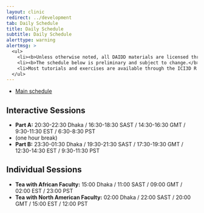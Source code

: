 ```yaml
---
layout: clinic
redirect: ../development
tab: Daily Schedule
title: Daily Schedule
subtitle: Daily Schedule
alerttype: warning
alertmsg: >
  <ul>
    <li><b>Unless otherwise noted, all DAIDD materials are licensed through a <a rel="license" href="http://creativecommons.org/licenses/by/4.0/">CC-BY International License</a>.</b> <a rel="license" href="../license.html">Click here for license details</a>.</li>
    <li><b>The schedule below is preliminary and subject to change.</b> Materials linked from this page are also subject to change and should not be considered final until the conclusion of the relevant session.</li>
    <li>Most tutorials and exercises are available through the ICI3D R package. Additional materials are linked from the <a href='../resources'>Resources</a> page.</li>
  </ul>
---
```


* [Main schedule](.)

## Interactive Sessions

* __Part A:__ 20:30-22:30 Dhaka / 16:30-18:30 SAST / 14:30-16:30 GMT / 9:30-11:30 EST / 6:30-8:30 PST
* (one hour break)
* __Part B:__ 23:30-01:30 Dhaka / 19:30-21:30 SAST / 17:30-19:30 GMT / 12:30-14:30 EST / 9:30-11:30 PST

## Individual Sessions
* __Tea with African Faculty:__ 15:00 Dhaka / 11:00 SAST / 09:00 GMT / 02:00 EST / 23:00 PST
* __Tea with North American Faculty:__ 02:00 Dhaka / 22:00 SAST / 20:00 GMT / 15:00 EST / 12:00 PST


